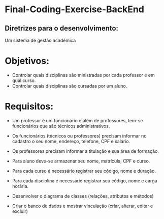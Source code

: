 # Final-Coding-Exercise-BackEnd

## Diretrizes para o desenvolvimento:
Um sistema de gestão acadêmica
# Objetivos:
 - Controlar quais disciplinas são ministradas por cada professor e em qual curso.
 - Controlar quais disciplinas são cursadas por um aluno.
# Requisitos:
 - Um professor é um funcionário e além de professores, tem-se funcionários que
são técnicos administrativos.
 - Os funcionários (técnicos ou professores) precisam informar no cadastro o seu
nome, endereço, telefone, CPF e salário.
 - Os professores precisam informar a titulação e sua área de formação.
 - Para aluno deve-se armazenar seu nome, matrícula, CPF e curso.
 - Para cada curso é necessário registrar seu código, nome e duração.
 - Para cada disciplina é necessário registrar seu código, nome e carga horária.

 - Desenvolver o diagrama de classes (relações, atributos e métodos)
 - Criar o banco de dados e mostrar vinculação (criar, alterar, editar e excluir)
